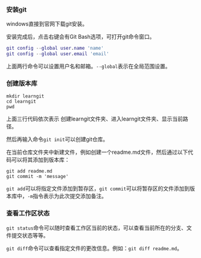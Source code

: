 ### 安装git

windows直接到官网下载git安装。

安装完成后，点击右键会有Git Bash选项，可打开git命令窗口。

```g
git config --global user.name 'name'
git config --global user.email 'email'
```

上面两行命令可以设置用户名和邮箱。`--global`表示在全局范围设置。



### 创建版本库

```
mkdir learngit
cd learngit
pwd
```

上面三行代码依次表示 创建learngit文件夹、进入learngit文件夹、显示当前路径。

然后再输入命令`git init`可以创建git仓库。

在当前仓库文件夹中新建文件，例如创建一个readme.md文件，然后通过以下代码可以将其添加到版本库：

```
git add readme.md
git commit -m 'message'
```

`git add`可以将指定文件添加到暂存区，`git commit`可以将暂存区的文件添加到版本库中，`-m`指令表示为此次提交添加备注。

### 查看工作区状态

`git status`命令可以随时查看工作区当前的状态，可以查看当前所在的分支、文件提交状态等等。

`git diff`命令可以查看指定文件的更改信息。例如：`git diff readme.md`。



